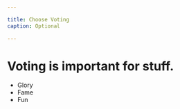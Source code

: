 ```yaml
---

title: Choose Voting
caption: Optional

---
```


# Voting is important for stuff.

- Glory
- Fame
- Fun

